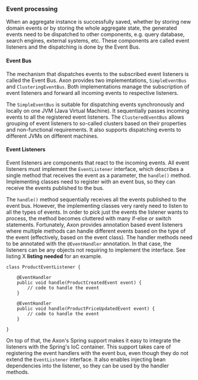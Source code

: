 ### Event processing

When an aggregate instance is successfully saved, whether by storing new domain events or by storing the whole aggregate state, the generated events need to be dispatched to other components, e.g. query database, search engines, external systems, etc. These components are called event listeners and the dispatching is done by the Event Bus.

#### Event Bus

The mechanism that dispatches events to the subscribed event listeners is called the Event Bus. Axon provides two implementations, `SimpleEventBus` and `ClusteringEventBus`. Both implementations manage the subscription of event listeners and forward all incoming events to respective listeners.

The `SimpleEventBus` is suitable for dispatching events synchronously and locally on one JVM (Java Virtual Machine). It sequentially passes incoming events to all the registered event listeners. The `ClusteredEventBus` allows grouping of event listeners to so-called clusters based on their properties and non-functional requirements. It also supports dispatching events to different JVMs on different machines.

#### Event Listeners

Event listeners are components that react to the incoming events. All event listeners must implement the `EventListener` interface, which describes a single method that receives the event as a parameter, the `handle()` method. Implementing classes need to register with an event bus, so they can receive the events published to the bus.

The `handle()` method sequentially receives all the events published to the event bus. However, the implementing classes very rarely need to listen to all the types of events. In order to pick just the events the listener wants to process, the method becomes cluttered with many if-else or switch statements. Fortunately, Axon provides annotation based event listeners where multiple methods can handle different events based on the type of the event (effectively, based on the event class). The handler methods need to be annotated with the `@EventHandler` annotation. In that case, the listeners can be any objects not requiring to implement the interface. See listing X **listing needed** for an example.
	
	class ProductEventListener {

		@EventHandler
		public void handle(ProductCreatedEvent event) {
			// code to handle the event
		}

		@EventHandler
		public void handle(ProductPriceUpdatedEvent event) {
			// code to handle the event
		}

	}

On top of that, the Axon's Spring support makes it easy to integrate the listeners with the Spring's IoC container. This support takes care of registering the event handlers with the event bus, even though they do not extend the `EventListener` interface. It also enables injecting bean dependencies into the listener, so they can be used by the handler methods.






